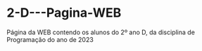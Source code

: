 # 2-D---Pagina-WEB
Página da WEB contendo os alunos do 2º ano D, da disciplina de Programação do ano de 2023
